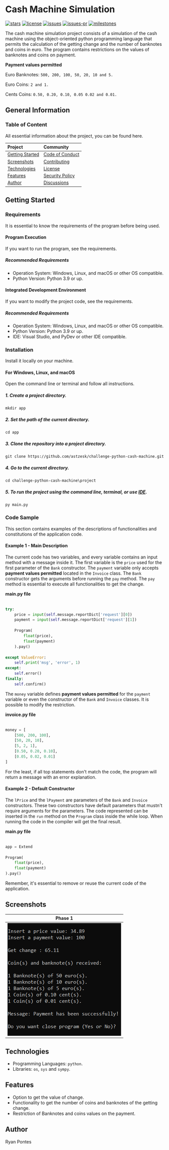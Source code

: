 # Cash Machine Simulation
[![stars](https://img.shields.io/github/stars/astzesk/challenge-python-cash-machine)](https://github.com/astzesk/challenge-python-cash-machine/stargazers)
[![license](https://img.shields.io/github/license/astzesk/challenge-python-cash-machine)](https://github.com/astzesk/challenge-python-cash-machine/blob/master/LICENSE)
[![issues](https://img.shields.io/github/issues/astzesk/challenge-python-cash-machine)](https://github.com/astzesk/challenge-python-cash-machine/issues)
[![issues-pr](https://img.shields.io/github/issues-pr/astzesk/challenge-python-cash-machine)](https://github.com/astzesk/challenge-python-cash-machine/pulls)
[![milestones](https://img.shields.io/github/milestones/open/astzesk/challenge-python-cash-machine)](https://github.com/astzesk/challenge-python-cash-machine/milestones)

The cash machine simulation project consists of a simulation of the cash machine using the object-oriented python programming language that permits the calculation of the getting change and the number of banknotes and coins in euro. The program contains restrictions on the values of banknotes and coins on payment.

**Payment values permitted**

Euro Banknotes: `500, 200, 100, 50, 20, 10 and 5.`

Euro Coins: `2 and 1.`

Cents Coins: `0.50, 0.20, 0.10, 0.05 0.02 and 0.01.` 

## General Information

### Table of Content
All essential information about the project, you can be found here.

| Project    | Community |
|    :----   |    :----   |
| [Getting Started](#getting-started) | [Code of Conduct](https://github.com/astzesk/challenge-python-cash-machine/blob/master/CODE_OF_CONDUCT.md) |
| [Screenshots](#screenshots) | [Contributing](https://github.com/astzesk/challenge-python-cash-machine/blob/master/CONTRIBUTING.md)|
| [Technologies](#technologies) | [License](https://github.com/astzesk/challenge-python-cash-machine/blob/master/LICENSE) |
| [Features](#features) |[Security Policy](https://github.com/astzesk/challenge-python-cash-machine/blob/master/SECURITY.md) |
| [Author](#author) |[Discussions](https://github.com/astzesk/challenge-python-cash-machine/discussions) |

## Getting Started

### Requirements

It is essential to know the requirements of the program before being used.

#### Program Execution

If you want to run the program, see the requirements.

##### Recommended Requirements

- Operation System: Windows, Linux, and macOS or other OS compatible.
- Python Version: Python 3.9 or up.

#### Integrated Development Environment

If you want to modify the project code, see the requirements.

##### Recommended Requirements

- Operation System: Windows, Linux, and macOS or other OS compatible.
- Python Version: Python 3.9 or up.
- IDE: Visual Studio, and PyDev or other IDE compatible.

### Installation

Install it locally on your machine.

#### For Windows, Linux, and macOS

Open the command line or terminal and follow all instructions.

##### 1. Create a project directory.

```
mkdir app
```

##### 2. Set the path of the current directory.

```
cd app
```

##### 3. Clone the repository into a project directory.

```
git clone https://github.com/astzesk/challenge-python-cash-machine.git
```

##### 4. Go to the current directory.

```
cd challenge-python-cash-machine\project
```

##### 5. To run the project using the command line, terminal, or use [IDE](https://www.freecodecamp.org/news/what-is-an-ide-in-programming-an-ide-definition-for-developers).

```
py main.py
```

### Code Sample

This section contains examples of the descriptions of functionalities and constitutions of the application code.

#### Example 1 - Main Description

The current code has two variables, and every variable contains an input method with a message inside it. The first variable is the `price` used for the first parameter of the `Bank` constructor. The `payment` variable only accepts **payment values permitted** located in the `Invoice` class. The `Bank` constructor gets the arguments before running the `pay` method. The `pay` method is essential to execute all functionalities to get the change.

**main.py file**
```python

try:
    price = input(self.message.reportDict['request'][0]) 
    payment = input(self.message.reportDict['request'][1])

    Program(
        float(price), 
        float(payment)
    ).pay()

except ValueError:
    self.print('msg', 'error', 1)
except:
    self.error()
finally:
    self.confirm() 

```

The `money` variable defines **payment values permitted** for the `payment` variable or even the constructor of the `Bank` and `Invoice` classes. It is possible to modify the restriction.

**invoice.py file**
```python

money = [
    [500, 200, 100],
    [50, 20, 10],
    [5, 2, 1],
    [0.50, 0.20, 0.10],
    [0.05, 0.02, 0.01]
]

```
For the least, if all top statements don't match the code, the program will return a message with an error explanation.

#### Example 2 - Default Constructor

The `lPrice` and the `lPayment` are parameters of the `Bank` and `Invoice` constructors. These two constructors have default parameters that mustn't require arguments for the parameters. The code represented can be inserted in the `run` method on the `Program` class inside the while loop. When running the code in the compiler will get the final result.

**main.py file**
```python

app = Extend

Program(
    float(price), 
    float(payment)
).pay()

```
Remember, it's essential to remove or reuse the current code of the application.

## Screenshots
| Phase 1    |
|    :----:   |
| [![screenshots-1](https://github.com/Astzesk/challenge-python-cash-machine/blob/master/project/app/assets/screenshots/screenshot_1.png "screenshot-1")](#screenshots) |

## Technologies
* Programming Languages: `python`.
* Libraries: `os`, `sys` and `sympy`.

## Features 
* Option to get the value of change.
* Functionality to get the number of coins and banknotes of the getting change.
* Restriction of Banknotes and coins values on the payment.

## Author
Ryan Pontes
